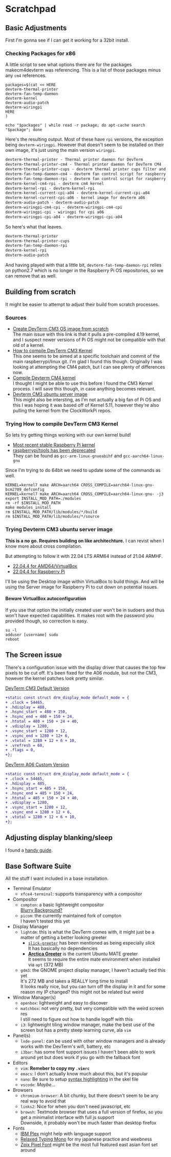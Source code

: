 # Scratchpad

## Basic Adjustments

First I'm gonna see if I can get it working for a 32bit install.

### Checking Packages for x86

A little script to see what options there are for the packages makecm4devterm
was referencing. This is a list of those packages minus any `cm4` references.

```shell
packages=$(cat << HERE
devterm-thermal-printer
devterm-fan-temp-daemon
devterm-kernel
devterm-audio-patch
devterm-wiringpi
HERE
)

echo "$packages" | while read -r package; do apt-cache search "$package"; done
```

Here's the resulting output. Most of these have `rpi` versions, the exception
being `devterm-wiringpi`. However that doesn't seem to be installed on their
own image, it's just using the main version `wiringpi`.

```txt
devterm-thermal-printer - Thermal printer daemon for DevTerm
devterm-thermal-printer-cm4 - Thermal printer daemon for DevTerm CM4
devterm-thermal-printer-cups - devterm thermal printer cups filter and config
devterm-fan-temp-daemon-cm4 - devterm fan control script for raspberry pi
devterm-fan-temp-daemon-rpi - devterm fan control script for raspberry pi
devterm-kernel-cm4-rpi - devterm cm4 kernel
devterm-kernel-rpi - devterm-kernel-rpi
devterm-kernel-current-cpi-a04 - devterm-kernel-current-cpi-a04
devterm-kernel-current-cpi-a06 - kernel image for devterm a06
devterm-audio-patch - devterm-audio-patch
devterm-wiringpi-cm4-cpi - devterm-wiringpi-cm4-cpi
devterm-wiringpi-cpi - wiringpi for cpi a06
devterm-wiringpi-cpi-a04 - devterm-wiringpi-cpi-a04

```

So here's what that leaves.

```txt
devterm-thermal-printer
devterm-thermal-printer-cups
devterm-fan-temp-daemon-rpi
devterm-kernel-rpi
devterm-audio-patch
```

And having played with that a little bit, `devterm-fan-temp-daemon-rpi` relies
on python2.7 which is no longer in the Raspberry Pi OS repositories, so we can
remove that as well.

## Building from scratch

It might be easier to attempt to adjust their build from scratch processes.

### Sources

* [Create DevTerm CM3 OS image from scratch](https://github.com/clockworkpi/DevTerm/wiki/Create-DevTerm-CM3-OS-image-from-scratch)  
  The main issue with this link is that it pulls a pre-compiled 4.19 kernel, and
  I suspect newer versions of Pi OS might not be compatible with that old of a
  kernel.
* [How to compile DevTerm CM3 Kernel](https://github.com/clockworkpi/DevTerm/wiki/How-to-compile-DevTerm-CM3-Kernel)  
  This one seems to be aimed at a specific toolchain and commit of the main
  raspberrypi/linux git. I'm glad I found this though. Originally I was looking
  at attempting the CM4 patch, but I can see plenty of differences now.
* [Compile Devterm CM4 kernel](https://github.com/clockworkpi/DevTerm/wiki/Compile-Devterm-CM4-kernel)  
  I thought I might be able to use this before I found the CM3 Kernel process. I
  will save this though, in case anything becomes relevant.
* [Devterm CM3 ubuntu server image](https://github.com/clockworkpi/DevTerm/wiki/Devterm-CM3-ubuntu-server-image)  
  This might also be intersting, as I'm not actually a big fan of Pi OS and this
  I was hoping it was based off of Kernel 5.11, however they're also pulling the
  kernel from the ClockWorkPi repos.

### Trying **How to compile DevTerm CM3 Kernel**

So lets try getting things working with our own kernel build!

* [Most recent stable Raspberry Pi kernel](https://github.com/raspberrypi/linux/commit/bfe927647253ab3a86be16320baa1579518c6786)
* [raspberrypi/tools has been deprecated](https://github.com/raspberrypi/tools)  
  They can be found as `gcc-arm-linux-gnueabihf` and `gcc-aarch64-linux-gnu`

Since I'm trying to do 64bit we need to update some of the commands as well.

```shell
KERNEL=kernel7 make ARCH=aarch64 CROSS_COMPILE=aarch64-linux-gnu- bcm2709_defconfig
KERNEL=kernel7 make ARCH=aarch64 CROSS_COMPILE=aarch64-linux-gnu- -j3
export INSTALL_MOD_PATH=./modules
rm -rf $INSTALL_MOD_PATH
make modules_install
rm $INSTALL_MOD_PATH/lib/modules/*/build
rm $INSTALL_MOD_PATH/lib/modules/*/source
```

### Trying **Devterm CM3 ubuntu server image**

**This is a no go. Requires building on like architechture.** I can revist when
I know more about cross compilation.

But attempting to follow it with 22.04 LTS ARM64 instead of 21.04 ARMHF.

* [22.04.4 for AMD64/VirtualBox](https://releases.ubuntu.com/jammy/)
* [22.04.4 for Raspberry Pi](https://cdimage.ubuntu.com/releases/jammy/release/)

I'll be using the Desktop image within VirtualBox to build things. And will be
using the Server image for Raspberry Pi to cut down on potential issues.

#### Beware VirtualBox autoconfiguration

If you use that option the initially created user won't be in sudoers and thus
won't have expected capabilities. It makes root with the password you provided
though, so correction is easy.

```shell
su -l
adduser [username] sudo
reboot
```

## The Screen issue

There's a configuration issue with the display driver that causes the top few
pixels to be cut off. It's been fixed for the A06 module, but not the CM3,
however the kernel patches look pretty similar.

[DevTerm CM3 Default Version](https://github.com/clockworkpi/DevTerm/blob/main/Code/kernel/devterm-4.19_v0.1.patch)

```patch
+static const struct drm_display_mode default_mode = {
+ .clock = 54465,
+ .hdisplay = 480,
+ .hsync_start = 480 + 150,
+ .hsync_end = 480 + 150 + 24,
+ .htotal = 480 + 150 + 24 + 40,
+ .vdisplay = 1280,
+ .vsync_start = 1280 + 12,
+ .vsync_end = 1280 + 12+ 6,
+ .vtotal = 1280 + 12 + 6 + 10,
+ .vrefresh = 60,
+ .flags = 0,
+};
```

[DevTerm A06 Custom Version](https://github.com/yatli/arch-linux-arm-clockworkpi-a06/blob/b9510a3ca2254c48b925d39ed030874c68116498/linux-clockworkpi-a06/0004-gpu-drm-panel-add-cwd686-driver.patch)

```patch
+static const struct drm_display_mode default_mode = {
+ .clock = 54465,
+ .hdisplay = 485,
+ .hsync_start = 485 + 150,
+ .hsync_end = 485 + 150 + 24,
+ .htotal = 485 + 150 + 24 + 40,
+ .vdisplay = 1280,
+ .vsync_start = 1280 + 12,
+ .vsync_end = 1280 + 12 + 6,
+ .vtotal = 1280 + 12 + 6 + 10,
+};
```

## Adjusting display blanking/sleep

I found a [handy guide](https://brianbuccola.com/a-minimalist-screen-blank-and-screen-lock-setup-for-console-and-X/).

## Base Software Suite

All the stuff I want included in a base installation.

* Terminal Emulator  
  * `xfce4-terminal`: supports transparency with a compositor
* Compositor  
  * `compton`: a basic lightweight compositor  
    [Blurry Background?](https://github.com/chjj/compton/issues/537)
  * `picom`: the currently maintained fork of compton  
    I haven't tested this yet
* Display Manager  
  * `lightdm`: this is what the DevTerm comes with, it might just be a matter of
    getting a better looking greeter  
    * [`slick-greeter`](https://github.com/linuxmint/slick-greeter) has been
    mentioned as being especially *slick*  
    It has basically no dependencies
    * [**Arctica Greeter**](https://github.com/ArcticaProject/arctica-greeter)
    is the current Ubuntu MATE greeter  
    It seems to require the entire mate environment when installed via `apt`
    (372 MB)
  * `gdm3`: the GNOME project display manager, I haven't actually tied this yet  
    It's 272 MB and takes a REALLY long time to install  
    It looks really nice, but you can turn off the display in it and for some
    reason my IP changed? this might not be related but weird
* Window Manager(s)  
  * `openbox`: lightweight and easy to discover
  * `matchbox`: not very pretty, but very compatible with the weird screen res  
    I still need to figure out how to handle logoff with this
  * `i3`: lightweight tiling window manager, make the best use of the screen
    but has a pretty steep learning curve, ala `vim`
* Panel(s)  
  * `lxde-panel`: can be used with other window managers and is already works
    with the DevTerm's wifi, battery, etc
  * `i3bar`: has some font support issues I haven't been able to work around yet
    but does work if you go with the fallback font
* Editors  
  * `vim`: **Remeber to copy my `.vimrc`**
  * `emacs`: I don't actually know much about this, but it's popular
  * `nano`: Be sure to setup [syntax highlighting](https://askubuntu.com/a/90026)
    in the skel file
  * `vscode`: *Maybe...*
* Browsers  
  * `chromium-browser`: A bit chunky, but there doesn't seem to be any real way
    to avoid that
  * `links2`: Nice for when you don't need javascript, etc
  * `browsh`: Textmode browser that uses a full version of firefox, so you get
    a minimalist interface with full js support  
    Downside, it probably won't be much faster than desktop firefox
* Fonts  
  * [IBM Plex](https://github.com/IBM/plex) might help with language support
  * [Relaxed Typing Mono](https://github.com/mshioda/relaxed-typing-mono-jp) for
    my japanese practice and weebness
  * [Zpix Pixel Font](https://github.com/SolidZORO/zpix-pixel-font?tab=readme-ov-file)
    might be the most full featured east asian font set around
